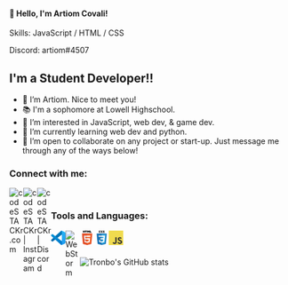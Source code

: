 #### 👋 Hello, I'm Artiom Covali!

Skills: JavaScript / HTML / CSS

Discord: artiom#4507

<!---- put website here[![Website](https://img.shields.io/badge/Eddy-Zhu-brightgreen)](https://eddyzhu.netlify.app/)-->


## I'm a Student Developer!!

- 👋 I’m Artiom. Nice to meet you!
- 📚 I'm a sophomore at Lowell Highschool.
- 👀 I’m interested in JavaScript, web dev, & game dev. 
- 🌱 I’m currently learning web dev and python.
- 💞️ I’m open to collaborate on any project or start-up. Just message me through any of the ways below!

### Connect with me:

[<img align="left" alt="codeSTACKr.com" width="25px" src="https://www.freepnglogos.com/uploads/twitter-logo-png/twitter-logo-vector-png-clipart-1.png" />][twitter]
[<img align="left" alt="codeSTACKr | Instagram" width="25px" src="https://cdn-icons-png.flaticon.com/512/174/174855.png" />][instagram]
[<img align="left" alt="codeSTACKr | Discord" width="25px" src="https://cdn.icon-icons.com/icons2/2631/PNG/512/gmail_new_logo_icon_159149.png" />][email]

<br />

### Tools and Languages:

<img align="left" alt="Visual Studio Code" width="26px" src="https://raw.githubusercontent.com/github/explore/80688e429a7d4ef2fca1e82350fe8e3517d3494d/topics/visual-studio-code/visual-studio-code.png" />
<img align="left" alt="WebStorm" width="26px" src="https://upload.wikimedia.org/wikipedia/commons/thumb/7/71/WebStorm_Icon.png/1024px-WebStorm_Icon.png" />
<img align="left" alt="HTML5" width="26px" src="https://raw.githubusercontent.com/github/explore/80688e429a7d4ef2fca1e82350fe8e3517d3494d/topics/html/html.png" />
<img align="left" alt="CSS3" width="26px" src="https://raw.githubusercontent.com/github/explore/80688e429a7d4ef2fca1e82350fe8e3517d3494d/topics/css/css.png" />
<img align="left" alt="JavaScript" width="26px" src="https://raw.githubusercontent.com/github/explore/80688e429a7d4ef2fca1e82350fe8e3517d3494d/topics/javascript/javascript.png" />
<br />
<br />

[twitter]: https://twitter.com/ShadowTG101
[instagram]: https://www.instagram.com/lil.russian/
[email]: mailto:artiomcovali2006@gmail.com

![Tronbo's GitHub stats](https://github-readme-stats.vercel.app/api?username=lilrussian&show_icons=true&theme=radical)

